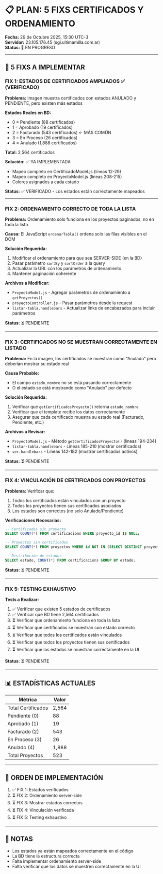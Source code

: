# 📋 PLAN: 5 FIXS CERTIFICADOS Y ORDENAMIENTO

**Fecha:** 29 de Octubre 2025, 15:30 UTC-3  
**Servidor:** 23.105.176.45 (sgi.ultimamilla.com.ar)  
**Status:** 🔄 EN PROGRESO

---

## 🎯 5 FIXS A IMPLEMENTAR

### FIX 1: ESTADOS DE CERTIFICADOS AMPLIADOS ✅ (VERIFICADO)

**Problema:** Imagen muestra certificados con estados ANULADO y PENDIENTE, pero existen más estados

**Estados Reales en BD:**
- 0 = Pendiente (88 certificados)
- 1 = Aprobado (19 certificados)
- 2 = Facturado (543 certificados) ← MÁS COMÚN
- 3 = En Proceso (26 certificados)
- 4 = Anulado (1,888 certificados)

**Total:** 2,564 certificados

**Solución:** ✅ YA IMPLEMENTADA
- Mapeo completo en CertificadoModel.js (líneas 12-29)
- Mapeo completo en ProyectoModel.js (líneas 208-215)
- Colores asignados a cada estado

**Status:** ✅ VERIFICADO - Los estados están correctamente mapeados

---

### FIX 2: ORDENAMIENTO CORRECTO DE TODA LA LISTA

**Problema:** Ordenamiento solo funciona en los proyectos paginados, no en toda la lista

**Causa:** El JavaScript `ordenarTabla()` ordena solo las filas visibles en el DOM

**Solución Requerida:**
1. Modificar el ordenamiento para que sea SERVER-SIDE (en la BD)
2. Pasar parámetro `sortBy` y `sortOrder` a la query
3. Actualizar la URL con los parámetros de ordenamiento
4. Mantener paginación coherente

**Archivos a Modificar:**
- `ProyectoModel.js` - Agregar parámetros de ordenamiento a `getProyectos()`
- `proyectoController.js` - Pasar parámetros desde la request
- `listar-tabla.handlebars` - Actualizar links de encabezados para incluir parámetros

**Status:** ⏳ PENDIENTE

---

### FIX 3: CERTIFICADOS NO SE MUESTRAN CORRECTAMENTE EN LISTADO

**Problema:** En la imagen, los certificados se muestran como "Anulado" pero deberían mostrar su estado real

**Causa Probable:** 
- El campo `estado_nombre` no se está pasando correctamente
- O el estado se está mostrando como "Anulado" por defecto

**Solución Requerida:**
1. Verificar que `getCertificadosProyecto()` retorna `estado_nombre`
2. Verificar que el template recibe los datos correctamente
3. Asegurar que cada certificado muestra su estado real (Facturado, Pendiente, etc.)

**Archivos a Revisar:**
- `ProyectoModel.js` - Método `getCertificadosProyecto()` (líneas 194-234)
- `listar-tabla.handlebars` - Líneas 185-210 (mostrar certificados)
- `ver.handlebars` - Líneas 142-182 (mostrar certificados activos)

**Status:** ⏳ PENDIENTE

---

### FIX 4: VINCULACIÓN DE CERTIFICADOS CON PROYECTOS

**Problema:** Verificar que:
1. Todos los certificados están vinculados con un proyecto
2. Todos los proyectos tienen sus certificados asociados
3. Los estados son correctos (no solo Anulado/Pendiente)

**Verificaciones Necesarias:**
```sql
-- Certificados sin proyecto
SELECT COUNT(*) FROM certificacions WHERE proyecto_id IS NULL;

-- Proyectos sin certificados
SELECT COUNT(*) FROM proyectos WHERE id NOT IN (SELECT DISTINCT proyecto_id FROM certificacions);

-- Distribución de estados
SELECT estado, COUNT(*) FROM certificacions GROUP BY estado;
```

**Status:** ⏳ PENDIENTE

---

### FIX 5: TESTING EXHAUSTIVO

**Tests a Realizar:**
1. ✅ Verificar que existen 5 estados de certificados
2. ✅ Verificar que BD tiene 2,564 certificados
3. ⏳ Verificar que ordenamiento funciona en toda la lista
4. ⏳ Verificar que certificados se muestran con estado correcto
5. ⏳ Verificar que todos los certificados están vinculados
6. ⏳ Verificar que todos los proyectos tienen sus certificados
7. ⏳ Verificar que los estados se muestran correctamente en la UI

**Status:** ⏳ PENDIENTE

---

## 📊 ESTADÍSTICAS ACTUALES

| Métrica | Valor |
|---------|-------|
| Total Certificados | 2,564 |
| Pendiente (0) | 88 |
| Aprobado (1) | 19 |
| Facturado (2) | 543 |
| En Proceso (3) | 26 |
| Anulado (4) | 1,888 |
| Total Proyectos | 523 |

---

## 🔄 ORDEN DE IMPLEMENTACIÓN

1. ✅ FIX 1: Estados verificados
2. ⏳ FIX 2: Ordenamiento server-side
3. ⏳ FIX 3: Mostrar estados correctos
4. ⏳ FIX 4: Vinculación verificada
5. ⏳ FIX 5: Testing exhaustivo

---

## 📝 NOTAS

- Los estados ya están mapeados correctamente en el código
- La BD tiene la estructura correcta
- Falta implementar ordenamiento server-side
- Falta verificar que los datos se muestren correctamente en la UI
